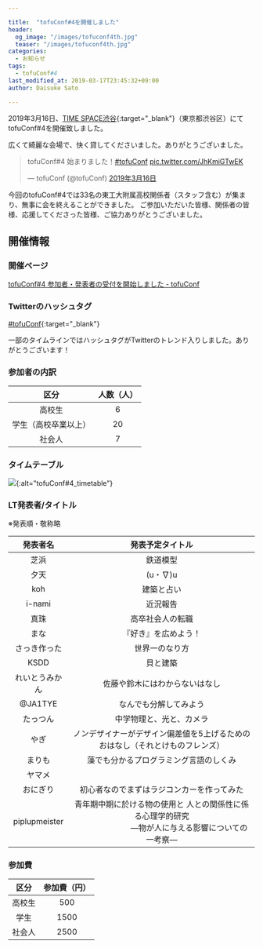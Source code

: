 ```yaml
---

title:  "tofuConf#4を開催しました"
header:
  og_image: "/images/tofuconf4th.jpg"
  teaser: "/images/tofuconf4th.jpg"
categories: 
  - お知らせ
tags:
  - tofuConf#4
last_modified_at: 2019-03-17T23:45:32+09:00
author: Daisuke Sato

---
```


2019年3月16日、[TIME SPACE渋谷](https://www.spacemarket.com/spaces/-1mlmpaVvsb7aSVs/rooms/gD3xlktwOLpy5zhy){:target="_blank"}（東京都渋谷区）にてtofuConf#4を開催致しました。


広くて綺麗な会場で、快く貸してくださいました。ありがとうございました。
<blockquote class="twitter-tweet" data-lang="ja"><p lang="ja" dir="ltr">tofuConf#4 始まりました！<a href="https://twitter.com/hashtag/tofuConf?src=hash&amp;ref_src=twsrc%5Etfw">#tofuConf</a> <a href="https://t.co/JhKmiGTwEK">pic.twitter.com/JhKmiGTwEK</a></p>&mdash; tofuConf (@tofuConf) <a href="https://twitter.com/tofuConf/status/1106779692256784384?ref_src=twsrc%5Etfw">2019年3月16日</a></blockquote>
<script async src="https://platform.twitter.com/widgets.js" charset="utf-8"></script>


今回のtofuConf#4では33名の東工大附属高校関係者（スタッフ含む）が集まり、無事に会を終えることができました。
ご参加いただいた皆様、関係者の皆様、応援してくださった皆様、ご協力ありがとうございました。

## 開催情報

### 開催ページ

[tofuConf#4 参加者・発表者の受付を開始しました - tofuConf](/2019-01-09/4th-tofuconf-general.html)

### Twitterのハッシュタグ

[#tofuConf](https://twitter.com/hashtag/tofuConf){:target="_blank"}

一部のタイムラインではハッシュタグがTwitterのトレンド入りしました。ありがとうございます！

### 参加者の内訳

| 区分 | 人数（人） |
|:----:|:----------:|
| 高校生 | 6 |
| 学生（高校卒業以上） | 20 |
| 社会人 | 7 |

### タイムテーブル

![](../images/timetable_tofuconf4th.png){:alt="tofuConf#4_timetable"}


### LT発表者/タイトル

※発表順・敬称略

| 発表者名 | 発表予定タイトル |
|:--------:|:----------------------:|
| 芝浜 | 鉄道模型 |
| 夕天 | (u・∇)u |
| koh | 建築と占い |
| i-nami | 近況報告 |
| 真珠 | 高卒社会人の転職 |
| まな | 『好き』を広めよう！ |
| さっき作った | 世界一のなり方 |
| KSDD | 貝と建築 |
| れいとうみかん | 佐藤や鈴木にはわからないはなし |
| @JA1TYE | なんでも分解してみよう |
| たっつん | 中学物理と、光と、カメラ |
| やぎ | ノンデザイナーがデザイン偏差値を5上げるためのおはなし（それとけものフレンズ） |
| まりも | 藻でも分かるプログラミング言語のしくみ |
| ヤマメ |  |
| おにぎり | 初心者なのでまずはラジコンカーを作ってみた |
| piplupmeister | 青年期中期に於ける物の使用と 人との関係性に係る心理学的研究 <br>　　　　　　　―物が人に与える影響についての一考察― |


### 参加費

| 区分 | 参加費（円） |
|:----:|:------------:|
| 高校生 | 500 |
| 学生 | 1500 |
| 社会人 | 2500 |
